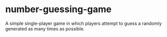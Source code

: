 # number-guessing-game
A simple single-player game in which players attempt to guess a randomly generated as many times as possible.
